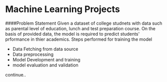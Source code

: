 # Machine Learning Projects

####Problem Statement
Given a dataset of college studnets with data such as parental level of education, lunch and test preparation course. On the basis of provided data, the model is required to predict students' prformance in thier academics. 
Steps performed for training the model
* Data Fetching from data source
* Data preprocessing
* Model Development and training
* model evaluation and validation

continue.. 

